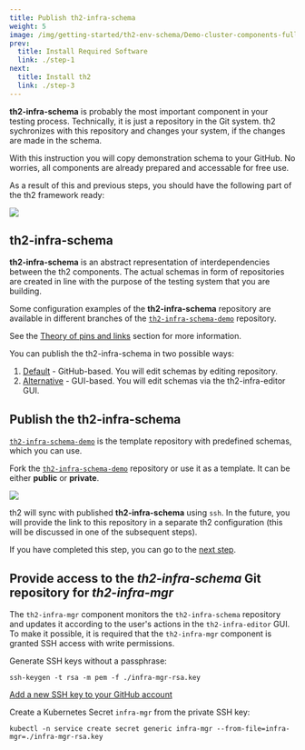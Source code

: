 ```yaml
---
title: Publish th2-infra-schema
weight: 5
image: /img/getting-started/th2-env-schema/Demo-cluster-components-full-schema.drawio.png
prev:
  title: Install Required Software
  link: ./step-1
next:
  title: Install th2
  link: ./step-3
---
```


<custom-stepper :steps="6" :step="2" > </custom-stepper>

**th2-infra-schema** is probably the most important component in your testing process. 
Technically, it is just a repository in the Git system. th2 sychronizes with this repository
and changes your system, if the changes are made in the schema. 

With this instruction you will copy demonstration schema to your GitHub. No worries, all components are already prepared and accessable for free use.

<!--more-->

As a result of this and previous steps, you should have the following part of the th2
framework ready:

![](/img/getting-started/th2-env-schema/Demo-cluster-components-2-final.drawio.png)

## th2-infra-schema

**th2-infra-schema** is an abstract representation of interdependencies between the th2 components.
The actual schemas in form of repositories are created in line with the purpose of the testing system that you are building.

Some configuration examples of the **th2-infra-schema** repository are available in different branches of the
[`th2-infra-schema-demo`](https://github.com/th2-net/th2-infra-schema-demo/tree/master) repository.

See the [Theory of pins and links](../../fundamentals/pins-and-links) section for more information.

You can publish the th2-infra-schema in two possible ways:
1. [Default](#default-publish-th2-infra-schema-to-create-a-th2-environment-by-editing-repository) - GitHub-based. You will edit schemas by editing repository.
2. [Alternative](#alternative-publish-th2-infra-schema-to-create-a-th2-environment-via-a-th2-gui) - GUI-based. You will edit schemas via the th2-infra-editor GUI.

## Publish the th2-infra-schema

[`th2-infra-schema-demo`](https://github.com/th2-net/th2-infra-schema-demo/tree/master)
is the template repository with predefined schemas, which you can use.

Fork the [`th2-infra-schema-demo`](https://github.com/th2-net/th2-infra-schema-demo/tree/master)
repository or use it as a template. It can be either **public** or **private**.

![](/img/getting-started/th2-infra-schema/git-based/clone-th2-infra-schema-demo.png)

<notice info >

th2 will sync with published **th2-infra-schema** using `ssh`.
In the future, you will provide the link to this repository in a separate th2 configuration
(this will be discussed in one of the subsequent steps).

</notice >

If you have completed this step, you can go to the [next step](../set-up=cluster).

## Provide access to the _th2-infra-schema_ Git repository for _th2-infra-mgr_

The `th2-infra-mgr` component monitors the `th2-infra-schema` repository and updates it
according to the user's actions in the `th2-infra-editor` GUI. To make it possible,
it is required that the `th2-infra-mgr` component is granted SSH access with write permissions.

Generate SSH keys without a passphrase:

```shell
ssh-keygen -t rsa -m pem -f ./infra-mgr-rsa.key
```

[Add a new SSH key to your GitHub account](https://docs.github.com/en/free-pro-team@latest/github/authenticating-to-github/adding-a-new-ssh-key-to-your-github-account)

Create a Kubernetes Secret `infra-mgr` from the private SSH key:

```shell
kubectl -n service create secret generic infra-mgr --from-file=infra-mgr=./infra-mgr-rsa.key
```